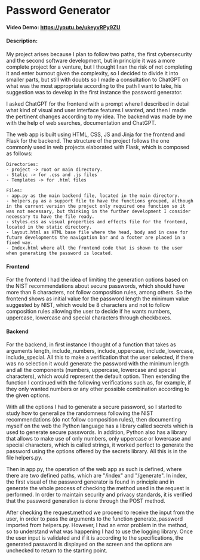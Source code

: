 # Password Generator
#### Video Demo: https://youtu.be/ukeyvRPy9ZU
#### Description:
My project arises because I plan to follow two paths, the first cybersecurity and the second software development, but in principle it was a more complete project for a venture, but I thought I ran the risk of not completing it and enter burnout given the complexity, so I decided to divide it into smaller parts, but still with doubts so I made a consultation to ChatGPT on what was the most appropriate according to the path I want to take, his suggestion was to develop in the first instance the password generator.

I asked ChatGPT for the frontend with a prompt where I described in detail what kind of visual and user interface features I wanted, and then I made the pertinent changes according to my idea. The backend was made by me with the help of web searches, documentation and ChatGPT.

The web app is built using HTML, CSS, JS and Jinja for the frontend and Flask for the backend. The structure of the project follows the one commonly used in web projects elaborated with Flask, which is composed as follows:

    Directories:
    - project -> root or main directory.
    - Static -> for .css and .js files
    - Templates -> for .html files

    Files:
    - app.py as the main backend file, located in the main directory.
    - helpers.py as a support file to have the functions grouped, although in the current version the project only required one function so it was not necessary, but thinking in the further development I consider necessary to have the file ready.
    - styles.css as visual properties and effects file for the frontend, located in the static directory.
    - layout.html as HTML base file where the head, body and in case for future developments the navigation bar and a footer are placed in a fixed way.
    - Index.html where all the frontend code that is shown to the user when generating the password is located.

#### Frontend

For the frontend I had the idea of limiting the generation options based on the NIST recommendations about secure passwords, which should have more than 8 characters, not follow composition rules, among others. So the frontend shows as initial value for the password length the minimum value suggested by NIST, which would be 8 characters and not to follow composition rules allowing the user to decide if he wants numbers, uppercase, lowercase and special characters through checkboxes.

#### Backend

For the backend, in first instance I thought of a function that takes as arguments length, include_numbers, include_uppercase, include_lowercase, include_special. All this to make a verification that the user selected, if there was no selection it would generate the password with the minimum length and all the components (numbers, uppercase, lowercase and special characters), which would represent the default option. Then extending the function I continued with the following verifications such as, for example, if they only wanted numbers or any other possible combination according to the given options.

With all the options I had to generate a secure password, so I started to study how to generalize the randomness following the NIST recommendations (do not follow composition rules), then documenting myself on the web the Python language has a library called secrets which is used to generate secure passwords. In addition, Python also has a library that allows to make use of only numbers, only uppercase or lowercase and special characters, which is called strings, it worked perfect to generate the password using the options offered by the secrets library. All this is in the file helpers.py.

Then in app.py, the operation of the web app as such is defined, where there are two defined paths, which are "/index" and "/generate". In index, the first visual of the password generator is found in principle and in generate the whole process of checking the method used in the request is performed. In order to maintain security and privacy standards, it is verified that the password generation is done through the POST method.

After checking the request.method we proceed to receive the input from the user, in order to pass the arguments to the function generate_password imported from helpers.py. However, I had an error problem in the method, so to understand what was happening I had to use the logging library.
Once the user input is validated and if it is according to the specifications, the generated password is displayed on the screen and the options are unchecked to return to the starting point.


